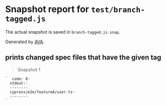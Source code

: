 # Snapshot report for `test/branch-tagged.js`

The actual snapshot is saved in `branch-tagged.js.snap`.

Generated by [AVA](https://avajs.dev).

## prints changed spec files that have the given tag

> Snapshot 1

    `  code: 0␊
      stdout:␊
      -------␊
      cypress/e2e/featureA/user.ts␊
      -------␊
    `

